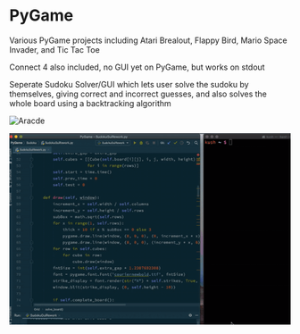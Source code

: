 # PyGame
Various PyGame projects including Atari Brealout, Flappy Bird, Mario Space Invader, and Tic Tac Toe

Connect 4 also included, no GUI yet on PyGame, but works on stdout

Seperate Sudoku Solver/GUI which lets user solve the sudoku by themselves, giving correct and incorrect guesses, and also solves the whole board using a backtracking algorithm

![Aracde](Arcade.gif)


![Sudoku](Sudoku.gif)
